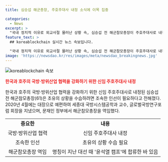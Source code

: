 ```yaml
---
title: 심승섭 해군총장, 주호주대사 내정 소식에 이목 집중

categories:
  - News
excerpt: >
  "국내 정치적 이유로 외교사절 물러난 상황 속, 심승섭 전 해군참모총장이 주호주대사로 내정. 전 주호주대사는 의혹으로 18일만에 물러나며 인선 필요성. 한국과 호주의 국방·방위산업 협력 강화가 배경. 호주는 한국산 장갑차 레드백 도입, 차기 호위함 11척 구매 예정. 심 전 총장의 인선 작업은 다음달 초에 마무리될 것으로 전망." - 요약문
feature_text: >
  ## koreablockchain 실시간 뉴스 속보입니다.

  "국내 정치적 이유로 외교사절 물러난 상황 속, 심승섭 전 해군참모총장이 주호주대사로 내정. 전 주호주대사는 의혹으로 18일만에 물러나며 인선 필요성. 한국과 호주의 국방·방위산업 협력 강화가 배경. 호주는 한국산 장갑차 레드백 도입, 차기 호위함 11척 구매 예정. 심 전 총장의 인선 작업은 다음달 초에 마무리될 것으로 전망." - 요약문
image: 'https://newsdao.kr/res/images/meta/newsdao_breakingnews.jpg'
---
```

![koreablockchain 속보](https://newsdao.kr/res/images/meta/newsdao_breakingnews.jpg)

<p><b><span style="color: #ee2323;">한국과 호주의 국방·방위산업 협력을 강화하기 위한 신임 주호주대사 내정</span></b></p>

<p>한국과 호주의 국방·방위산업 협력을 강화하기 위한 신임 주호주대사로 내정된 심승섭 전 해군참모총장(61)은 초유의 상황을 수습하려면 조속한 인선이 필요하다고 전해졌다. 2020년 4월에는 대장으로 예편하여 세종대 국방시스템공학과 교수, 글로벌국방연구포럼 회장을 지냈으며, 문재인 정부에서 해군참모총장을 역임했다. </p>

<table>
  <tr>
    <td style="text-align: center; height: 17px;"><b>중요한</b></td>
    <td style="text-align: center; height: 17px;"><b>내용</b></td>
  </tr>
  <tr>
    <td style="text-align: center;">국방·방위산업 협력</td>
    <td style="text-align: center;">신임 주호주대사 내정</td>
  </tr>
  <tr>
    <td style="text-align: center;">조속한 인선</td>
    <td style="text-align: center;">초유의 상황 수습 필요</td>
  </tr>
  <tr>
    <td style="text-align: center;">해군참모총장 역임</td>
    <td style="text-align: center;">명칭이 지난 대선 때 '윤석열 캠프'에 합류한 바 있음</td>
  </tr>
</table>

<p data-ke-size="size16">&nbsp;</p>


